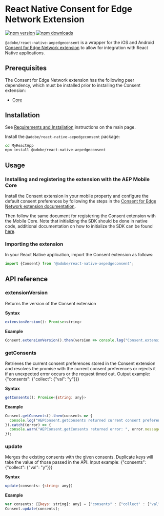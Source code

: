 
# React Native Consent for Edge Network Extension

[![npm version](https://badge.fury.io/js/%40adobe%2Freact-native-aepedgeconsent.svg)](https://www.npmjs.com/package/@adobe/react-native-aepedgeconsent) 
[![npm downloads](https://img.shields.io/npm/dm/@adobe/react-native-aepedgeconsent)](https://www.npmjs.com/package/@adobe/react-native-aepedgeconsent)

`@adobe/react-native-aepedgeconsent` is a wrapper for the iOS and Android [Consent for Edge Network extension](https://aep-sdks.gitbook.io/docs/foundation-extensions/consent-for-edge-network) to allow for integration with React Native applications.

## Prerequisites

The Consent for Edge Network extension has the following peer dependency, which must be installed prior to installing the Consent extension:
- [Core](../core/README.md)

## Installation

See [Requirements and Installation](https://github.com/adobe/aepsdk-react-native#requirements) instructions on the main page. 

Install the `@adobe/react-native-aepedgeconsent` package:

```bash
cd MyReactApp
npm install @adobe/react-native-aepedgeconsent
```

## Usage

### Installing and registering the extension with the AEP Mobile Core
Install the Consent extension in your mobile property and configure the default consent preferences by following the steps in the [Consent for Edge Network extension documentation](https://aep-sdks.gitbook.io/docs/foundation-extensions/consent-for-edge-network).

Then follow the same document for registering the Consent extension with the Mobile Core.
Note that initializing the SDK should be done in native code, additional documentation on how to initialize the SDK can be found [here](https://github.com/adobe/aepsdk-react-native#initializing).

### Importing the extension
In your React Native application, import the Consent extension as follows:
```javascript
import {Consent} from '@adobe/react-native-aepedgeconsent';
```

## API reference

### extensionVersion
Returns the version of the Consent extension

**Syntax**
```javascript
extensionVersion(): Promise<string>
```

**Example**
```javascript
Consent.extensionVersion().then(version => console.log("Consent.extensionVersion: " + version));
```

### getConsents
Retrieves the current consent preferences stored in the Consent extension and resolves the promise with the current consent preferences or rejects it if an unexpected error occurs or the request timed out. 
Output example: {"consents": {"collect": {"val": "y"}}}

**Syntax**
```javascript
getConsents(): Promise<{string: any}>
```

**Example**
```javascript
Consent.getConsents().then(consents => {
  console.log("AEPConsent.getConsents returned current consent preferences:  " + JSON.stringify(consents));
}).catch((error) => {
  console.warn("AEPConsent.getConsents returned error: ", error.message);
});
```

### update
Merges the existing consents with the given consents. Duplicate keys will take the value of those passed in the API.
Input example: {"consents": {"collect": {"val": "y"}}}

**Syntax**
```javascript
update(consents: {string: any})
```

**Example**
```javascript
var consents: {[keys: string]: any} = {"consents" : {"collect" : {"val": "y"}}};
Consent.update(consents);
```